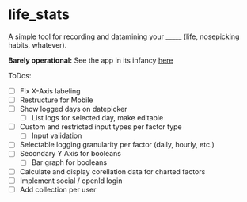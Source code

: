 # life_stats

A simple tool for recording and datamining your _____ (life, nosepicking habits, whatever). 

**Barely operational:** See the app in its infancy [here](http://lifestats.drakemalu.com)

ToDos:
- [ ] Fix X-Axis labeling 
- [ ] Restructure for Mobile
- [ ] Show logged days on datepicker
  - [ ] List logs for selected day, make editable
- [ ] Custom and restricted input types per factor type
  - [ ] Input validation
- [ ] Selectable logging granularity per factor (daily, hourly, etc.)
- [ ] Secondary Y Axis for booleans
  - [ ] Bar graph for booleans
- [ ] Calculate and display corellation data for charted factors
- [ ] Implement social / openId login
- [ ] Add collection per user
